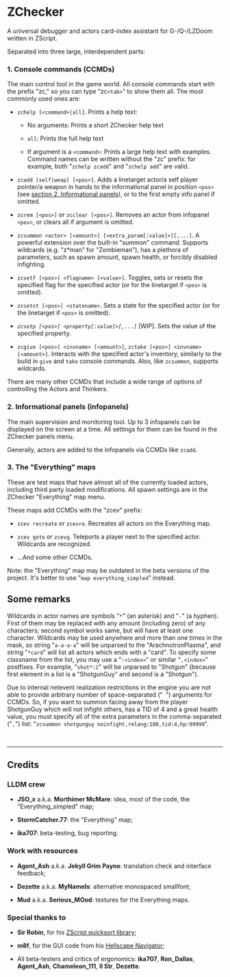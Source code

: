 # ZChecker

A universal debugger and actors card-index assistant for G-/Q-/LZDoom written in ZScript.

Separated into three large, interdependent parts:

### 1. Console commands (CCMDs)

The main control tool in the game world. All console commands start with the prefix "zc," so you can type "zc`<tab>`" to show them all. The most commonly used ones are:

- `zchelp [<command>|all]`. Prints a help text:
  
  - No arguments: Prints a short ZChecker help text 
  
  - `all`: Prints the full help text
  
  - If argument is a `<command>`: Prints a large help text with examples. Command names can be written without the "zc" prefix: for example, both "`zchelp zcadd`" and "`zchelp add`" are valid.

- `zcadd [self|weap] [<pos>]`. Adds a linetarget actor/a self player pointer/a weapon in hands to the informational panel in position `<pos>` (see [section 2. Informational panels](#2-informational-panels-infopanels)), or to the first empty info panel if omitted.

- `zcrem [<pos>]` or `zcclear [<pos>]`. Removes an actor from infopanel `<pos>`, or clears all if argument is omitted.

- `zcsummon <actor> [<amount>] [<extra_param[:value]>][,...]`. A powerful extension over the built-in "summon" command. Supports wildcards (e.g. "z*man" for "Zombieman"), has a plethora of parameters, such as spawn amount, spawn health, or forcibly disabled infighting.

- `zcsetf [<pos>] <flagname> [<value>]`. Toggles, sets or resets the specified flag for the specified actor (or for the linetarget if `<pos>` is omitted).

- `zcsetst [<pos>] <statename>`. Sets a state for the specified actor (or for the linetarget if `<pos>` is omitted).

- _`zcsetp [<pos>] <property[:value]>[,...]`_ [WIP]. Sets the value of the specified property.

- `zcgive [<pos>] <invname> [<amount>]`, `zctake [<pos>] <invname> [<amount>]`. Interacts with the specified actor's inventory, similarly to the build in `give` and `take` console commands. Also, like `zcsummon`, supports wildcards.

There are many other CCMDs that include a wide range of options of controlling the Actors and Thinkers.

### 2. Informational panels (infopanels)

The main supervision and monitoring tool. Up to 3 infopanels can be displayed on the screen at a time. All settings for them can be found in the ZChecker panels menu.

Generally, actors are added to the infopanels via CCMDs like `zcadd`.

### 3. The "Everything" maps

These are test maps that have almost all of the currently loaded actors, including third party loaded modifications. All spawn settings are in the ZChecker "Everything" map menu.

These maps add CCMDs with the "zcev" prefix:

- `zcev recreate` or `zcevre`. Recreates all actors on the Everything map.

- `zcev goto` or `zcevg`. Teleports a player next to the specified actor. Wildcards are recognized.

- ...And some other CCMDs.

Note: the "Everything" map may be outdated in the beta versions of the project. It's better to use "`map everything_simpled`" instead.

## Some remarks

Wildcards in actor names are symbols "`*`" (an asterisk) and "`-`" (a hyphen). First of them may be replaced with any amount (including zero) of any characters; second symbol works same, but will have at least one character. Wildcards may be used anywhere and more than one times in the mask, so string "`a-a-a-a`" will be unparsed to the "ArachnotronPlasma", and string "`*card`" will list all actors which ends with a "card". To specify some classname from the list, you may use a "`:<index>`" or similar "`,<index>`" postfixes. For example, "`shot*:2`" will be unparsed to "Shotgun" (because first element in a list is a "ShotgunGuy" and second is a "Shotgun").

Due to internal netevent realization restrictions in the engine you are not able to provide arbitrary number of space-separated ("` `") arguments for CCMDs. So, if you want to summon facing away from the player ShotgunGuy which will not infight others, has a TID of 4 and a great health value, you must specify all of the extra parameters in the comma-separated ("`,`") list: "`zcsummon shotgunguy noinfight,relang:180,tid:4,hp:99999`".

<p><br></p>

---

## Credits

### LLDM crew

- **JSO_x** a.k.a. **Morthimer McMare**: idea, most of the code, the "Everything_simpled" map;

- **StormCatcher.77**: the "Everything" map;

- **ika707**: beta-testing, bug reporting.

### Work with resources

- **Agent_Ash** a.k.a. **Jekyll Grim Payne**: translation check and interface feedback;

- **Dezette** a.k.a. **MyNameIs**: alternative monospaced smallfont;

- **Mud** a.k.a. **Serious_MOod**: textures for the Everything maps.

### Special thanks to

- **Sir Robin**, for his [ZScript quicksort library](https://forum.zdoom.org/viewtopic.php?f=105&t=75757);

- **m8f**, for the GUI code from his [Hellscape Navigator](https://forum.zdoom.org/viewtopic.php?t=61643);

- All beta-testers and critics of ergonomics: **ika707**, **Ron_Dallas**, **Agent_Ash**, **Chameleon_111**, **Il Str**, **Dezette**.


